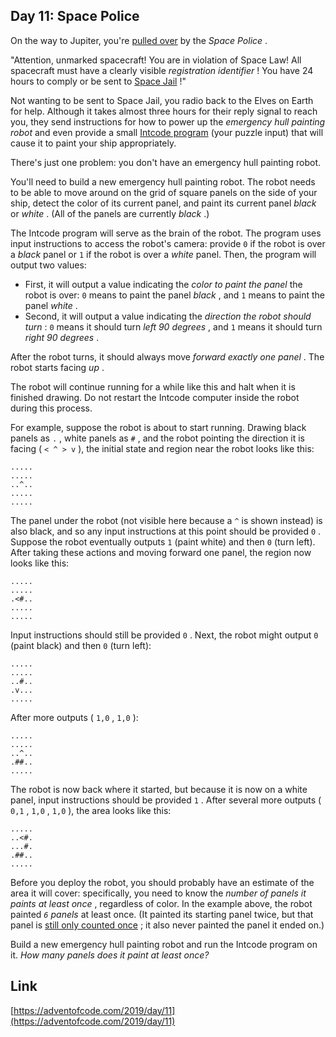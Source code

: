 ## Day 11: Space Police

On the way to Jupiter, you're [pulled over](https://www.youtube.com/watch?v=KwY28rpyKDE) by the _Space Police_ .

"Attention, unmarked spacecraft! You are in violation of Space Law! All spacecraft must have a clearly visible _registration identifier_ ! You have 24 hours to comply or be sent to [Space Jail](https://www.youtube.com/watch?v=BVn1oQL9sWg&t=5) !"

Not wanting to be sent to Space Jail, you radio back to the Elves on Earth for help. Although it takes almost three hours for their reply signal to reach you, they send instructions for how to power up the _emergency hull painting robot_ and even provide a small [Intcode program](9) (your puzzle input) that will cause it to paint your ship appropriately.

There's just one problem: you don't have an emergency hull painting robot.

You'll need to build a new emergency hull painting robot. The robot needs to be able to move around on the grid of square panels on the side of your ship, detect the color of its current panel, and paint its current panel _black_ or _white_ . (All of the panels are currently _black_ .)

The Intcode program will serve as the brain of the robot. The program uses input instructions to access the robot's camera: provide `0` if the robot is over a _black_ panel or `1` if the robot is over a _white_ panel. Then, the program will output two values:

- First, it will output a value indicating the _color to paint the panel_ the robot is over: `0` means to paint the panel _black_ , and `1` means to paint the panel _white_ .
- Second, it will output a value indicating the _direction the robot should turn_ : `0` means it should turn _left 90 degrees_ , and `1` means it should turn _right 90 degrees_ .

After the robot turns, it should always move _forward exactly one panel_ . The robot starts facing _up_ .

The robot will continue running for a while like this and halt when it is finished drawing. Do not restart the Intcode computer inside the robot during this process.

For example, suppose the robot is about to start running. Drawing black panels as `.` , white panels as `#` , and the robot pointing the direction it is facing ( `< ^ > v` ), the initial state and region near the robot looks like this:

    .....
    .....
    ..^..
    .....
    .....

The panel under the robot (not visible here because a `^` is shown instead) is also black, and so any input instructions at this point should be provided `0` . Suppose the robot eventually outputs `1` (paint white) and then `0` (turn left). After taking these actions and moving forward one panel, the region now looks like this:

    .....
    .....
    .<#..
    .....
    .....

Input instructions should still be provided `0` . Next, the robot might output `0` (paint black) and then `0` (turn left):

    .....
    .....
    ..#..
    .v...
    .....

After more outputs ( `1,0` , `1,0` ):

    .....
    .....
    ..^..
    .##..
    .....

The robot is now back where it started, but because it is now on a white panel, input instructions should be provided `1` . After several more outputs ( `0,1` , `1,0` , `1,0` ), the area looks like this:

    .....
    ..<#.
    ...#.
    .##..
    .....

Before you deploy the robot, you should probably have an estimate of the area it will cover: specifically, you need to know the _number of panels it paints at least once_ , regardless of color. In the example above, the robot painted _`6` panels_ at least once. (It painted its starting panel twice, but that panel is [still only counted once](https://www.youtube.com/watch?v=KjsSvjA5TuE) ; it also never painted the panel it ended on.)

Build a new emergency hull painting robot and run the Intcode program on it. _How many panels does it paint at least once?_

## Link

[https://adventofcode.com/2019/day/11](https://adventofcode.com/2019/day/11)
